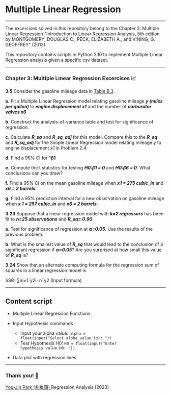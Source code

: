 # Multiple Linear Regression

---

The excercises solved in this repository belong to the Chapter 3: Multiple Linear Regression "Introduction to Linear Regression Analysis, 5th edition by MONTGOMERY, DOUGLAS C., PECK, ELIZABETH A., and VINING, G. GEOFFREY" (2013). 

This repository contains scripts in Python 3.10 to implement Multiple Linear Regression analysis given a specific csv dataset.

---

### Chapter 3: Multiple Linear Regression Excercises :chart_with_upwards_trend: 

**3.5** Consider the gasoline mileage data in [Table B.3](https://raw.githubusercontent.com/ramirezramiro/linear-reg/main/Multiple%20Linear%20Reg%20(ch.3)/data(ch.3)/table-b3.csv).

**a.** Fit a Multiple Linear Regression model relating gasoline mileage ***y (miles per gallon)*** to ***engine displacement x1*** and the number of  ***carburator valves x6*** 

**b.** Construct the analysis-of-variance table and test for significance of regression.

**c.** Calculate ***R_sq*** and ***R_sq_adj*** for this model. Compare this to the  ***R_sq*** and ***R_sq_adj*** for the Simple Linear Regression model relating mileage <em>y</em> to engine displacement <em>x1</em> in Problem 2.4.

**d.** Find a 95% CI for ***β1**

**e.** Compute the t statistics for testing ***H0:β1 = 0*** and ***H0:β6 = 0***. What conclusions can you draw?

**f.** Find a 95% CI on the mean gasoline mileage when ***x1 = 275 cubic_in*** and ***x6 = 2 barrels***.

**g.** Find a 95% prediction interval for a new observation on gasoline mileage when ***x 1 = 257 cubic_in*** and ***x6 = 2 barrels***.


**3.23** Suppose that a linear regression model with ***k=2 regressors*** has been fit to ***n=25 observations*** and ***R_sq= 0.90***.

**a.** Test for significance of regression at ***α=0.05***. Use the results of the previous problem.

**b.** What is the smallest value of ***R_sq*** that would lead to the conclusion of a significant regression if ***α=0.05***? Are you surprised at how small this value
of ***R_sq*** is?

**3.24** Show that an alternate computing formula for the regression sum of squares in a linear regression model is

SSR=∑ni=1ˆy2i−nˉy2
(Input formula)

---


## Content script

- Multiple Linear Regression Functions
- Input Hypothesis commands
    - Input your alpha value:
<code class="orange">alpha = float(input("Select alpha value (α): "))</code>
    - Test Hypothesis H0:
<code class="blue">H0 = float(input("Enter hypothesis value H0: "))</code>

- Data plot with regression lines


---

### Thank you! :turtle: 

[You-Jin Park (朴維鎮) ](https://orcid.org/0000-0002-1006-5380) Regression Analysis (2023)
